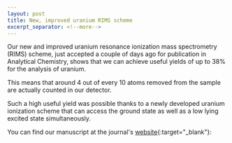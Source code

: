 ```yaml
---
layout: post
title: New, improved uranium RIMS scheme
excerpt_separator: <!--more-->
---
```


Our new and improved uranium resonance ionization mass spectrometry (RIMS) scheme, just accepted a couple of days ago for publication in Analytical Chemistry, shows that we can achieve useful yields of up to 38% for the analysis of uranium. 
<!--more-->
This means that around 4 out of every 10 atoms removed from the sample are actually counted in our detector. 

Such a high useful yield was possible thanks to a newly developed uranium ionization scheme that can access the ground state as well as a low lying excited state simultaneously.

You can find our manuscript at the journal's [website](https://doi.org/10.1073/pnas.1720880115){:target="_blank"}:
